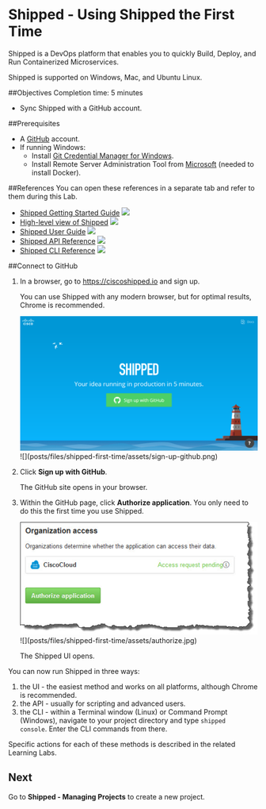 # Shipped - Using Shipped the First Time
Shipped is a DevOps platform that enables you to quickly Build, Deploy, and Run Containerized Microservices.

Shipped is supported on Windows, Mac, and Ubuntu Linux.


##Objectives
Completion time: 5 minutes

- Sync Shipped with a GitHub account.


##Prerequisites

- A <a href="http://github.com" target="_blank">GitHub</a> account.
- If running Windows:
	-  Install <a href="https://github.com/Microsoft/Git-Credential-Manager-for-Windows/releases"  target="_blank">Git Credential Manager for Windows</a>.
	-  Install Remote Server Administration Tool from <a href="http://www.microsoft.com" target="_blank">Microsoft</a> (needed to install Docker).





##References
You can open these references in a separate tab and refer to them during this Lab.


- <a href="#" target="_blank">Shipped Getting Started Guide</a>  ![](posts/files/shipped-first-time/assets/icon-open-link.jpg)
- <a href="https://cisco.jiveon.com/docs/DOC-811787" target="_blank">High-level view of Shipped</a>  ![](posts/files/shipped-first-time/assets/icon-open-link.jpg)
- <a href="#" target="_blank">Shipped User Guide</a>  ![](posts/files/shipped-first-time/assets/icon-open-link.jpg)
- <a href="#" target="_blank">Shipped API Reference</a>  ![](posts/files/shipped-first-time/assets/icon-open-link.jpg)
- <a href="#" target="_blank">Shipped CLI Reference</a>  ![](posts/files/shipped-first-time/assets/icon-open-link.jpg)


##Connect to GitHub

1. In a browser, go to <a href="https://ciscoshipped.io">https://ciscoshipped.io</a> and sign up.
	
	 You can use Shipped with any modern browser, but for optimal results, Chrome is recommended.

	 <img src="assets/sign-up-github.png">
	![](posts/files/shipped-first-time/assets/sign-up-github.png)

1. Click **Sign up with GitHub**.

	The GitHub site opens in your browser.

3. Within the GitHub page, click **Authorize application**. You only need to do this the first time you use Shipped.

	<img src="assets/authorize.jpg">
	![](posts/files/shipped-first-time/assets/authorize.jpg)


	The Shipped UI opens.

You can now run Shipped in three ways:

1. the UI - the easiest method and works on all platforms, although Chrome is recommended.
2. the API - usually for scripting and advanced users.
3. the CLI - within a Terminal window (Linux) or Command Prompt (Windows), navigate to your project directory and type <code>shipped console</code>. Enter the CLI commands from there.

Specific actions for each of these methods is described in the related Learning Labs.


## Next

Go to **Shipped - Managing Projects** to create a new project.

